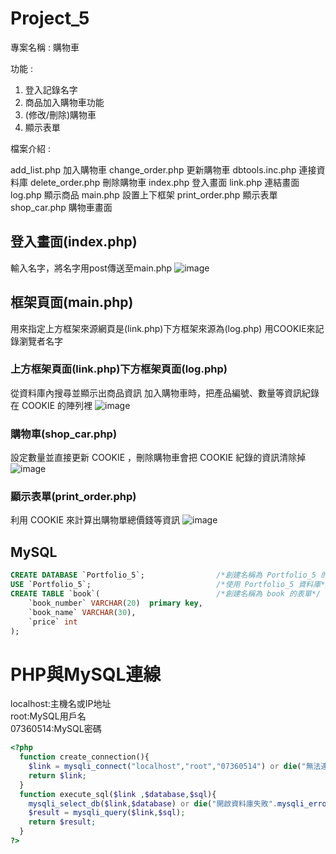 # Project_5

專案名稱 : 購物車

功能 :
1. 登入記錄名字
2. 商品加入購物車功能
3. (修改/刪除)購物車
4. 顯示表單

檔案介紹 : 

add_list.php		加入購物車
change_order.php	更新購物車
dbtools.inc.php		連接資料庫
delete_order.php	刪除購物車
index.php		    登入畫面
link.php		    連結畫面
log.php     		顯示商品
main.php 		    設置上下框架
print_order.php     顯示表單
shop_car.php		購物車畫面

## 登入畫面(index.php)
輸入名字，將名字用post傳送至main.php
![image](https://user-images.githubusercontent.com/93324400/172620430-3d474976-f73e-47b4-96f5-f6bbc1ffecda.png)

## 框架頁面(main.php)

用來指定上方框架來源網頁是(link.php)下方框架來源為(log.php)
用COOKIE來記錄瀏覽者名字

### 上方框架頁面(link.php)下方框架頁面(log.php)

從資料庫內搜尋並顯示出商品資訊
加入購物車時，把產品編號、數量等資訊紀錄在 COOKIE 的陣列裡
![image](https://user-images.githubusercontent.com/93324400/172621797-f7127f5a-7590-49cc-8556-da5b5d3c45dd.png)

### 購物車(shop_car.php)
設定數量並直接更新 COOKIE ，刪除購物車會把 COOKIE 紀錄的資訊清除掉
![image](https://user-images.githubusercontent.com/93324400/172622189-0c41415b-ebf5-4c3e-a43f-cf2a6cbb568f.png)

### 顯示表單(print_order.php)
利用 COOKIE 來計算出購物單總價錢等資訊 
![image](https://user-images.githubusercontent.com/93324400/172623113-8c0debd5-c676-4192-b859-6c1a86c9fb73.png)

## MySQL
```sql
CREATE DATABASE `Portfolio_5`;                /*創建名稱為 Portfolio_5 的資料庫*/
USE `Portfolio_5`;                            /*使用 Portfolio_5 資料庫*/
CREATE TABLE `book`(                          /*創建名稱為 book 的表單*/
    `book_number` VARCHAR(20)  primary key,  
    `book_name` VARCHAR(30),  
    `price` int
);
```
# PHP與MySQL連線
localhost:主機名或IP地址  
root:MySQL用戶名  
07360514:MySQL密碼  
```php
<?php
  function create_connection(){
    $link = mysqli_connect("localhost","root","07360514") or die("無法連接".mysqli_connect_error());  //
    return $link;
  }
  function execute_sql($link ,$database,$sql){
    mysqli_select_db($link,$database) or die("開啟資料庫失敗".mysqli_error($link));
    $result = mysqli_query($link,$sql);
    return $result;
  }
?>

```

